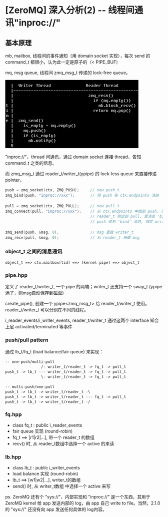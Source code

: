 # [ZeroMQ] 深入分析(2) -- 线程间通讯"inproc://"


## 基本原理

mb, mailbox, 线程间的事件通知（用 domain socket 实现），每次 send 的 command_t 都很小，认为此一定是原子的（< PIPE_BUF）

mq, msg queue, 线程间 zmq_msg_t 传递的 lock-free queue。

![](images/2010_12_17_zmq_internals_02/inproc.png)

"inproc://"，thread 间通讯，通过 domain socket 连接 thread，告知 command_t 之类的信息。

而 zmq_msg_t 通过 reader_t/writer_t(ypipe) 的 lock-less queue 来直接传递 pointer。

```C++
push = zmq_socket(ctx, ZMQ_PUSH);     // new push_t
zmq_bind(push, "inproc://xxx");       // 将 push 在 ctx.endpoints 注册

pull = zmq_socket(ctx, ZMQ_PULL);     // new pull_t
zmq_connect(pull, "inproc://xxx");    // 从 ctx.endpoints 中找到 push, 创建 reader_t/writer_t
                                      // reader_t 绑定到 pull, 发消息 'bind' to pull.mailbox
                                      // push 收到 'bind' 消息, 绑定 writer_t

zmq_send(push, &msg, 0);              // msg 丢给 writer_t
zmq_recv(pull, &msg, 0);              // 从 reader_t 获取 msg
```


### object_t 之间的消息通讯

```
object_t ==> ctx.mailbox[tid] ==> [kernel pipe] ==> object_t
```


### pipe.hpp

定义了 reader_t/writer_t, 一个 pipe 的两端；writer_t 还支持一个 swap_t (ypipe满了，则msg自动保存到磁盘)

create_pipe(), 创建一个 ypipe<zmq_msg_t> 给 reader_t/writer_t 使用。reader_t/writer_t 可以分别在不同的线程。

i_reader_events/i_writer_events, reader_t/writer_t 通过这两个 interface 知会上层 activated/terminated 等事件


### push/pull pattern

通过 lb_t/fq_t (load balance/fair queue) 来实现：

```
-- one-push/multi-pull
                /- writer_t/reader_t -> fq_t -> pull_t
push_t -> lb_t --- writer_t/reader_t -> fq_t -> pull_t
                \- writer_t/reader_t -> fq_t -> pull_t

-- multi-push/one-pull
push_t -> lb_t -> writer_t/reader_t -\
push_t -> lb_t -> writer_t/reader_t --- fq_t -> pull_t
push_t -> lb_t -> writer_t/reader_t -/
```


### fq.hpp

 * class fq_t : public i_reader_events
 * fair queue 实现 (round-robin)
 * fq_t ==> [r1|r2|...], 带一个 reader_t 的数组
 * recv() 时, 从 reader_t数组中选择一个 active 的来读


### lb.hpp

 * class lb_t : public i_writer_events
 * load balance 实现 (round-robin)
 * lb_t ==> [w1|w2|...], writer_t的数组
 * send() 时, 从 writer_t数组 中选择一个 active 来写

ps. ZeroMQ 还有个 "sys://"，内部实现和 "inproc://" 是一个东西，其用于 ZeroMQ kernel 给 app 发送内部的 log，由 app 自己 write to file。当然，2.1.0 的 "sys://" 还没有向 app 发送任何具体的 log内容。
